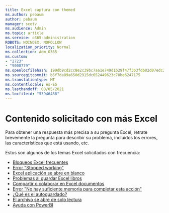 ```yaml
---
title: Excel captura con themed
ms.author: pebaum
author: pebaum
manager: scotv
ms.audience: Admin
ms.topic: article
ms.service: o365-administration
ROBOTS: NOINDEX, NOFOLLOW
localization_priority: Normal
ms.collection: Adm_O365
ms.custom:
- "2723"
- "9000779"
ms.openlocfilehash: 199db9cd2cc8e2c39bc7aa1e749d1b29f47f3b3fdb02d07edc2b7dc10c19dbbd
ms.sourcegitcommit: b5f7da89a650d2915dc652449623c78be6247175
ms.translationtype: MT
ms.contentlocale: es-ES
ms.lasthandoff: 08/05/2021
ms.locfileid: "53946488"
---
```

# <a name="commonly-requested-content-for-excel"></a>Contenido solicitado con más Excel

Para obtener una respuesta más precisa a su pregunta Excel, retrate brevemente la pregunta para describir su problema, incluidos los errores, las características que está usando, etc. 

Estos son algunos de los temas Excel solicitados con frecuencia:

- [Bloqueos Excel frecuentes](https://support.office.com/article/Excel-not-responding-hangs-freezes-or-stops-working-37E7D3C9-9E84-40BF-A805-4CA6853A1FF4)
- [Error "Stopped working"](https://support.office.com/client/52bd7985-4e99-4a35-84c8-2d9b8301a2fa)
- [Excel aplicación se abre en blanco](https://docs.microsoft.com/office/troubleshoot/excel/excel-opens-blank)
- [Problemas al guardar Excel libros](https://docs.microsoft.com/office/troubleshoot/excel/issue-when-save-excel-workbooks)
- [Compartir o colaborar en Excel documentos](https://support.office.com/article/7152aa8b-b791-414c-a3bb-3024e46fb104)
- [Error "No hay suficiente memoria para completar esta acción"](https://docs.microsoft.com/office/troubleshoot/excel/available-resources-errors)
- [¿Qué es el autoguardado?](https://support.office.com/article/6d6bd723-ebfd-4e40-b5f6-ae6e8088f7a5)
- [El archivo se abre de solo lectura](https://support.office.com/article/why-did-my-file-open-read-only-3ab4b792-da50-4b38-8628-14c64e1f1d15)
- [Ayuda con PowerBI](https://powerbi.microsoft.com/support/)